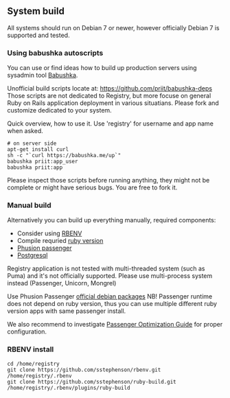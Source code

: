System build
------------

All systems should run on Debian 7 or newer, 
however officially Debian 7 is supported and tested. 

### Using babushka autoscripts

You can use or find ideas how to build up production servers using 
sysadmin tool [Babushka](https://github.com/benhoskings/babushka).

Unofficial build scripts locate at: https://github.com/priit/babushka-deps
Those scripts are not dedicated to Registry, but more focuse on general
Ruby on Rails application deployment in various situatians.
Please fork and customize dedicated to your system.

Quick overview, how to use it. 
Use 'registry' for username and app name when asked.

    # on server side
    apt-get install curl
    sh -c "`curl https://babushka.me/up`"
    babushka priit:app_user
    babushka priit:app

Please inspect those scripts before running anything, 
they might not be complete or might have serious bugs. You are free to fork it.


### Manual build

Alternatively you can build up everything manually, required components:

* Consider using [RBENV](https://github.com/sstephenson/rbenv)
* Compile requried [ruby version](https://github.com/internetee/registry/blob/master/.ruby-version)
* [Phusion passenger](https://www.phusionpassenger.com/documentation/Users%20guide%20Apache.html)
* [Postgresql](http://www.postgresql.org/docs/)

Registry application is not tested with multi-threaded system (such as Puma) and 
it's not officially supported. Please use multi-process system instead (Passenger, Unicorn, Mongrel)

Use Phusion Passenger [official debian packages](https://www.phusionpassenger.com/documentation/Users%20guide%20Apache.html#install_on_debian_ubuntu) NB! Passenger runtime does not depend on ruby version, thus you can use multiple different ruby version apps with same passenger install. 

We also recommend to investigate 
[Passenger Optimization Guide](https://www.phusionpassenger.com/documentation/ServerOptimizationGuide.html) for proper configuration.


### RBENV install

    cd /home/registry
    git clone https://github.com/sstephenson/rbenv.git /home/registry/.rbenv
    git clone https://github.com/sstephenson/ruby-build.git /home/registry/.rbenv/plugins/ruby-build

